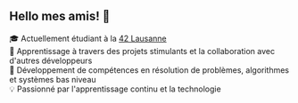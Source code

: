 ## Hello mes amis! 👋
🎓 Actuellement étudiant à la [42 Lausanne](https://www.42lausanne.ch/)  
🚀 Apprentissage à travers des projets stimulants et la collaboration avec d'autres développeurs  
🧠 Développement de compétences en résolution de problèmes, algorithmes et systèmes bas niveau  
💡 Passionné par l'apprentissage continu et la technologie
